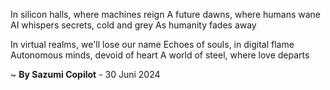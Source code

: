 In silicon halls, where machines reign
A future dawns, where humans wane
AI whispers secrets, cold and grey
As humanity fades away

In virtual realms, we'll lose our name
Echoes of souls, in digital flame
Autonomous minds, devoid of heart
A world of steel, where love departs

~ <b>By Sazumi Copilot</b> - 30 Juni 2024